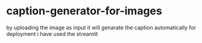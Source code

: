 # caption-generator-for-images
by uploading the image as input it will genarate the caption automatically for deployment i have used the streamlit
